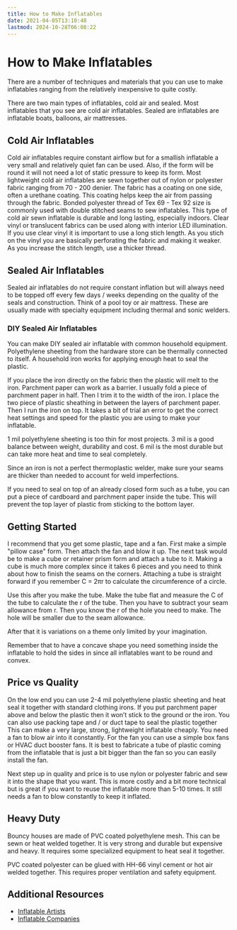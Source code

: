 ```yaml
---
title: How to Make Inflatables
date: 2021-04-05T13:10:48
lastmod: 2024-10-28T06:08:22
---
```


# How to Make Inflatables

There are a number of techniques and materials that you can use to make inflatables ranging from the relatively inexpensive to quite costly.

There are two main types of inflatables, cold air and sealed. Most inflatables that you see are cold air inflatables. Sealed are inflatables are inflatable boats, balloons, air mattresses.

## Cold Air Inflatables

Cold air inflatables require constant airflow but for a smallish inflatable a very small and relatively quiet fan can be used. Also, if the form will be round it will not need a lot of static pressure to keep its form. Most lightweight cold air inflatables are sewn together out of nylon or polyester fabric ranging from 70 - 200 denier. The fabric has a coating on one side, often a urethane coating. This coating helps keep the air from passing through the fabric. Bonded polyester thread of Tex 69 - Tex 92 size is commonly used with double stitched seams to sew inflatables. This type of cold air sewn inflatable is durable and long lasting, especially indoors. Clear vinyl or translucent fabrics can be used along with interior LED illumination. If you use clear vinyl it is important to use a long stich length. As you stich on the vinyl you are basically perforating the fabric and making it weaker. As you increase the stitch length, use a thicker thread.

## Sealed Air Inflatables

Sealed air inflatables do not require constant inflation but will always need to be topped off every few days / weeks depending on the quality of the seals and construction. Think of a pool toy or air mattress. These are usually made with specialty equipment including thermal and sonic welders.

### DIY Sealed Air Inflatables

You can make DIY sealed air inflatable with common household equipment. Polyethylene sheeting from the hardware store can be thermally connected to itself. A household iron works for applying enough heat to seal the plastic.

If you place the iron directly on the fabric then the plastic will melt to the iron. Parchment paper can work as a barrier. I usually fold a piece of parchment paper in half. Then I trim it to the width of the iron. I place the two piece of plastic sheathing in between the layers of parchment paper. Then I run the iron on top. It takes a bit of trial an error to get the correct heat settings and speed for the plastic you are using to make your inflatable.

1 mil polyethylene sheeting is too thin for most projects. 3 mil is a good balance between weight, durability and cost. 6 mil is the most durable but can take more heat and time to seal completely.

Since an iron is not a perfect thermoplastic welder, make sure your seams are thicker than needed to account for weld imperfections.

If you need to seal on top of an already closed form such as a tube, you can put a piece of cardboard and parchment paper inside the tube. This will prevent the top layer of plastic from sticking to the bottom layer.

## Getting Started

I recommend that you get some plastic, tape and a fan. First make a simple "pillow case" form. Then attach the fan and blow it up. The next task would be to make a cube or retainer prism form and attach a tube to it. Making a cube is much more complex since it takes 6 pieces and you need to think about how to finish the seams on the corners. Attaching a tube is straight forward if you remember C = 2πr to calculate the circumference of a circle.

Use this after you make the tube. Make the tube flat and measure the C of the tube to calculate the r of the tube. Then you have to subtract your seam allowance from r. Then you know the r of the hole you need to make. The hole will be smaller due to the seam allowance.

After that it is variations on a theme only limited by your imagination.

Remember that to have a concave shape you need something inside the inflatable to hold the sides in since all inflatables want to be round and convex.

## Price vs Quality

On the low end you can use 2-4 mil polyethylene plastic sheeting and heat seal it together with standard clothing irons. If you put parchment paper above and below the plastic then it won’t stick to the ground or the iron. You can also use packing tape and / or duct tape to seal the plastic together This can make a very large, strong, lightweight inflatable cheaply. You need a fan to blow air into it constantly. For the fan you can use a simple box fans or HVAC duct booster fans. It is best to fabricate a tube of plastic coming from the inflatable that is just a bit bigger than the fan so you can easily install the fan.

Next step up in quality and price is to use nylon or polyester fabric and sew it into the shape that you want. This is more costly and a bit more technical but is great if you want to reuse the inflatable more than 5-10 times. It still needs a fan to blow constantly to keep it inflated.

## Heavy Duty

Bouncy houses are made of PVC coated polyethylene mesh. This can be sewn or heat welded together. It is very strong and durable but expensive and heavy. It requires some specialized equipment to heat seal it together.

PVC coated polyester can be glued with HH-66 vinyl cement or hot air welded together. This requires proper ventilation and safety equipment.

## Additional Resources

- [Inflatable Artists](../artists/inflatable-artists.md)
- [Inflatable Companies](../making/inflatable-companies.md)
